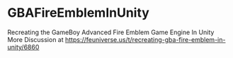 # GBAFireEmblemInUnity
Recreating the GameBoy Advanced Fire Emblem Game Engine In Unity
More Discussion at https://feuniverse.us/t/recreating-gba-fire-emblem-in-unity/6860
